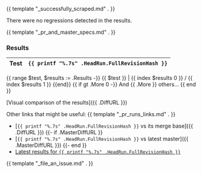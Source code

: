 {{ template "_successfully_scraped.md" . }}

There were no regressions detected in the results.

{{ template "_pr_and_master_specs.md" . }}

### Results

Test | `{{ printf "%.7s" .HeadRun.FullRevisionHash }}`
--- | ---
{{ range $test, $results := .Results -}}
{{ $test }} | {{ index $results 0 }} / {{ index $results 1 }}
{{end}}
{{ if gt .More 0 -}}
And {{ .More }} others...
{{ end }}

[Visual comparison of the results]({{ .DiffURL }})

Other links that might be useful:
{{ template "_pr_runs_links.md" . }}
- [`{{ printf "%.7s" .HeadRun.FullRevisionHash }}` vs its merge base]({{ .DiffURL }})
{{- if .MasterDiffURL }}
- [`{{ printf "%.7s" .HeadRun.FullRevisionHash }}` vs latest master]({{ .MasterDiffURL }})
{{- end }}
- [Latest results for `{{ printf "%.7s" .HeadRun.FullRevisionHash }}`]({{.HostURL}}?sha={{.HeadRun.Revision}})

{{ template "_file_an_issue.md" . }}
